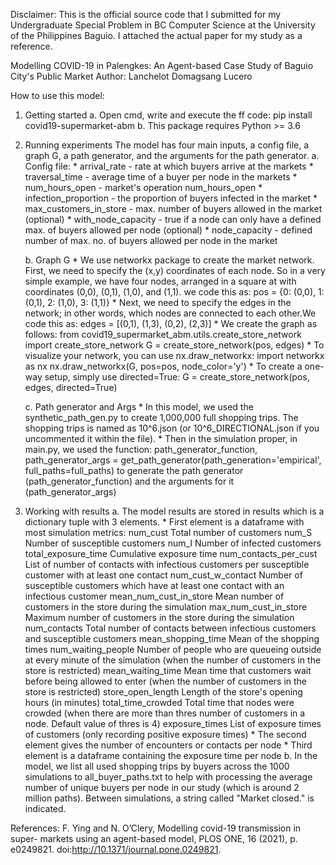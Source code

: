 Disclaimer: This is the official source code that I submitted for my Undergraduate Special Problem in BC Computer Science at the University of the Philippines Baguio. I attached the actual paper for my study as a reference. 

Modelling COVID-19 in Palengkes: An Agent-based Case Study of Baguio City's Public Market
Author: Lanchelot Domagsang Lucero

How to use this model:
1. Getting started
    a. Open cmd, write and execute the ff code: pip install covid19-supermarket-abm
    b. This package requires Python >= 3.6

2. Running experiments
    The model has four main inputs, a config file, a graph G, a path generator, and the arguments for the path generator.
    a. Config file:
        * arrival_rate - rate at which buyers arrive at the markets
        * traversal_time - average time of a buyer per node in the markets
        * num_hours_open - market's operation num_hours_open
        * infection_proportion - the proportion of buyers infected in the market
        * max_customers_in_store - max. number of buyers allowed in the market (optional)
        * with_node_capacity - true if a node can only have a defined max. of buyers allowed per node (optional)
        * node_capacity - defined number of max. no. of buyers allowed per node in the market

    b. Graph G
        * We use networkx package to create the market network. First, we need to specify the (x,y) coordinates of each node. So in a very simple example, we have four nodes, arranged in a square at with coordinates (0,0), (0,1), (1,0), and (1,1). we code this as: pos = {0: (0,0), 1: (0,1), 2: (1,0), 3: (1,1)}
        * Next, we need to specify the edges in the network; in other words, which nodes are connected to each other.We code this as: edges = [(0,1), (1,3), (0,2), (2,3)]
        * We create the graph as follows: 
            from covid19_supermarket_abm.utils.create_store_network import create_store_network
            G = create_store_network(pos, edges)
        * To visualize your network, you can use nx.draw_networkx:
            import networkx as nx
            nx.draw_networkx(G, pos=pos, node_color='y')
        * To create a one-way setup, simply use directed=True: G = create_store_network(pos, edges, directed=True) 

    c. Path generator and Args
        * In this model, we used the synthetic_path_gen.py to create 1,000,000 full shopping trips. The shopping trips is named as 10^6.json (or 10^6_DIRECTIONAL.json if you uncommented it within the file).
        * Then in the simulation proper, in main.py, we used the function:
        path_generator_function, path_generator_args = get_path_generator(path_generation='empirical', full_paths=full_paths) 
        to generate the path generator (path_generator_function) and the arguments for it (path_generator_args)
    
3. Working with results
    a. The model results are stored in results which is a dictionary tuple with 3 elements.
        * First element is a dataframe with most simulation metrics:
            num_cust 	Total number of customers
            num_S	Number of susceptible customers
            num_I	Number of infected customers
            total_exposure_time	Cumulative exposure time
            num_contacts_per_cust	List of number of contacts with infectious customers per susceptible customer with at least one contact
            num_cust_w_contact	Number of susceptible customers which have at least one contact with an infectious customer
            mean_num_cust_in_store	Mean number of customers in the store during the simulation
            max_num_cust_in_store	Maximum number of customers in the store during the simulation
            num_contacts	Total number of contacts between infectious customers and susceptible customers
            mean_shopping_time	Mean of the shopping times
            num_waiting_people	Number of people who are queueing outside at every minute of the simulation (when the number of customers in the store is restricted)
            mean_waiting_time	Mean time that customers wait before being allowed to enter (when the number of customers in the store is restricted)
            store_open_length	Length of the store's opening hours (in minutes)
            total_time_crowded	Total time that nodes were crowded (when there are more than thres number of customers in a node. Default value of thres is 4)
            exposure_times	List of exposure times of customers (only recording positive exposure times)
        * The second element gives the number of encounters or contacts per node
        * Third element is a dataframe containing the exposure time per node
    b. In the model, we list all used shopping trips by buyers across the 1000 simulations to all_buyer_paths.txt to help with processing the average number of unique buyers per node in our study (which is around 2 million paths). Between simulations, a string called "Market closed." is indicated. 

References:
F. Ying and N. O’Clery, Modelling covid-19 transmission in super-
markets using an agent-based model, PLOS ONE, 16 (2021), p. e0249821.
doi:http://10.1371/journal.pone.0249821.
